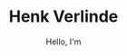 ---
subtitle: "Hello, I'm"
title: "Henk Verlinde"
image: "/images/author/henk-verlinde.webp"
description: "Maker of digital products and services, helping you make your digital business great. Working remotely full-time. <a href=\"/about\">More about me</a>"
---